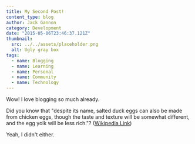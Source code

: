 ```yaml
---
title: My Second Post!
content_type: blog
author: Jack Gannon
category: Development
date: "2015-05-06T23:46:37.121Z"
thumbnail:
  src: ../../assets/placeholder.png
  alt: Ugly gray box
tags:
  - name: Blogging
  - name: Learning
  - name: Personal
  - name: Community
  - name: Technology
---
```


Wow! I love blogging so much already.

Did you know that "despite its name, salted duck eggs can also be made from
chicken eggs, though the taste and texture will be somewhat different, and the
egg yolk will be less rich."?
([Wikipedia Link](http://en.wikipedia.org/wiki/Salted_duck_egg))

Yeah, I didn't either.
